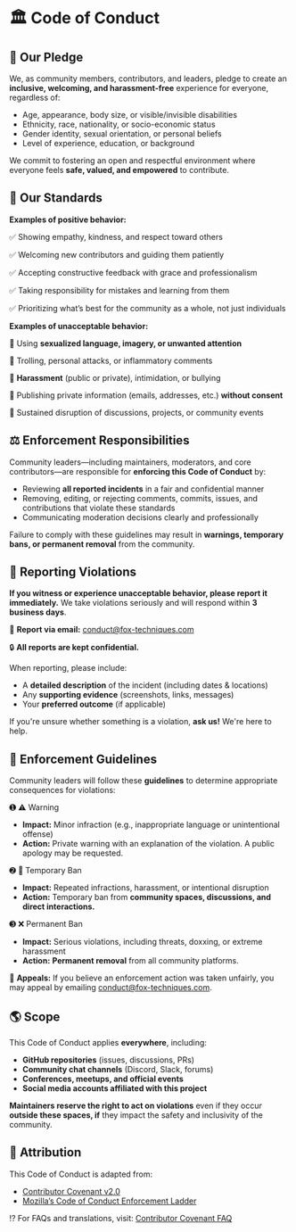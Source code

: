 # 🏛️ Code of Conduct

## 📜 Our Pledge

We, as community members, contributors, and leaders, pledge to create an **inclusive, welcoming, and harassment-free** experience for everyone, regardless of:

- Age, appearance, body size, or visible/invisible disabilities
- Ethnicity, race, nationality, or socio-economic status
- Gender identity, sexual orientation, or personal beliefs
- Level of experience, education, or background

We commit to fostering an open and respectful environment where everyone feels **safe, valued, and empowered** to contribute.

## 💎 Our Standards

**Examples of positive behavior:**

✅ Showing empathy, kindness, and respect toward others

✅ Welcoming new contributors and guiding them patiently

✅ Accepting constructive feedback with grace and professionalism

✅ Taking responsibility for mistakes and learning from them

✅ Prioritizing what’s best for the community as a whole, not just individuals


**Examples of unacceptable behavior:**

🚫 Using **sexualized language, imagery, or unwanted attention**

🚫 Trolling, personal attacks, or inflammatory comments

🚫 **Harassment** (public or private), intimidation, or bullying

🚫 Publishing private information (emails, addresses, etc.) **without consent**

🚫 Sustained disruption of discussions, projects, or community events

## ⚖️ Enforcement Responsibilities

Community leaders—including maintainers, moderators, and core contributors—are responsible for **enforcing this Code of Conduct** by:

- Reviewing **all reported incidents** in a fair and confidential manner
- Removing, editing, or rejecting comments, commits, issues, and contributions that violate these standards
- Communicating moderation decisions clearly and professionally

Failure to comply with these guidelines may result in **warnings, temporary bans, or permanent removal** from the community.

## 🚨 Reporting Violations

**If you witness or experience unacceptable behavior, please report it immediately.**
We take violations seriously and will respond within **3 business days**.

📨 **Report via email:** [conduct@fox-techniques.com](mailto:conduct@fox-techniques.com)

🔒 **All reports are kept confidential.**

When reporting, please include:

- A **detailed description** of the incident (including dates & locations)
- Any **supporting evidence** (screenshots, links, messages)
- Your **preferred outcome** (if applicable)

If you're unsure whether something is a violation, **ask us!** We're here to help.

## 📌 Enforcement Guidelines

Community leaders will follow these **guidelines** to determine appropriate consequences for violations:

➊ ⚠️ Warning

- **Impact:** Minor infraction (e.g., inappropriate language or unintentional offense)
- **Action:** Private warning with an explanation of the violation. A public apology may be requested.

➋ 🚫 Temporary Ban

- **Impact:** Repeated infractions, harassment, or intentional disruption
- **Action:** Temporary ban from **community spaces, discussions, and direct interactions.**

➌ ❌ Permanent Ban

- **Impact:** Serious violations, including threats, doxxing, or extreme harassment
- **Action:** **Permanent removal** from all community platforms.

🚀 **Appeals:** If you believe an enforcement action was taken unfairly, you may appeal by emailing [conduct@fox-techniques.com](mailto:conduct@fox-techniques.com).

## 🌎 Scope

This Code of Conduct applies **everywhere**, including:

- **GitHub repositories** (issues, discussions, PRs)
- **Community chat channels** (Discord, Slack, forums)
- **Conferences, meetups, and official events**
- **Social media accounts affiliated with this project**

**Maintainers reserve the right to act on violations** even if they occur **outside these spaces, if** they impact the safety and inclusivity of the community.


## 📜 Attribution

This Code of Conduct is adapted from:

- [Contributor Covenant v2.0](https://www.contributor-covenant.org/version/2/0/code_of_conduct/)
- [Mozilla’s Code of Conduct Enforcement Ladder](https://github.com/mozilla/inclusion)

⁉️ For FAQs and translations, visit: [Contributor Covenant FAQ](https://www.contributor-covenant.org/faq/)